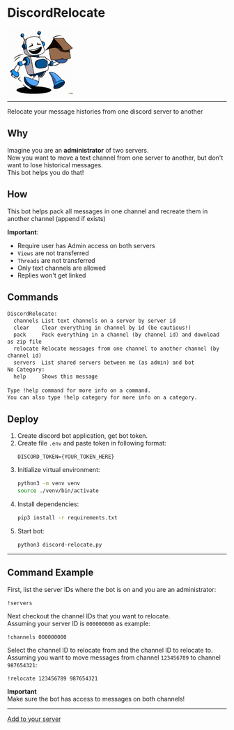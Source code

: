 # DiscordRelocate

<img src="assets/DiscordRelocate-v2.png" alt="bot-avatar" width="150" />

------

Relocate your message histories from one discord server to another

## Why

Imagine you are an **administrator** of two servers.\
Now you want to move a text channel from one server to another, but don't want to lose historical messages.\
This bot helps you do that!

## How

This bot helps pack all messages in one channel and recreate them in another channel (append if exists)

**Important**:
* Require user has Admin access on both servers
* `Views` are not transferred
* `Threads` are not transferred
* Only text channels are allowed
* Replies won't get linked

## Commands

```
DiscordRelocate:
  channels List text channels on a server by server id
  clear    Clear everything in channel by id (be cautious!)
  pack     Pack everything in a channel (by channel id) and download as zip file
  relocate Relocate messages from one channel to another channel (by channel id)
  servers  List shared servers between me (as admin) and bot
No Category:
  help     Shows this message

Type !help command for more info on a command.
You can also type !help category for more info on a category.
```


## Deploy

1. Create discord bot application, get bot token.
2. Create file `.env` and paste token in following format:
    ```
    DISCORD_TOKEN={YOUR_TOKEN_HERE}
    ```
3. Initialize virtual environment:
   ```bash
   python3 -m venv venv
   source ./venv/bin/activate
   ```
4. Install dependencies:
   ```bash
   pip3 install -r requirements.txt
   ```
5. Start bot:
   ```
   python3 discord-relocate.py
   ```

------

## Command Example

First, list the server IDs where the bot is on and you are an administrator:
```
!servers
```

Next checkout the channel IDs that you want to relocate.\
Assuming your server ID is `000000000` as example:
```
!channels 000000000
```

Select the channel ID to relocate from and the channel ID to relocate to.\
Assuming you want to move messages from channel `123456789` to channel `987654321`:
```
!relocate 123456789 987654321
```

**Important**\
Make sure the bot has access to messages on both channels!

------

[Add to your server](https://discord.com/api/oauth2/authorize?client_id=1085393893186613368&permissions=137439341632&scope=bot)